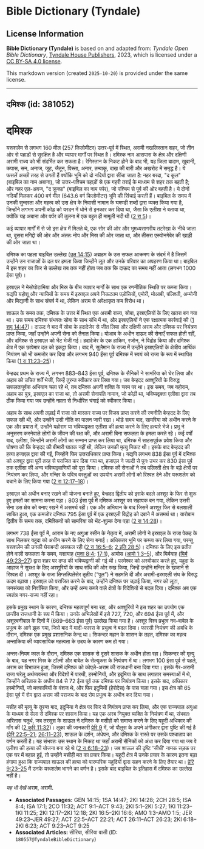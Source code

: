 # Bible Dictionary (Tyndale)

## License Information

**Bible Dictionary (Tyndale)** is based on and adapted from: _Tyndale Open Bible Dictionary_, [Tyndale House Publishers](https://tyndaleopenresources.com/), 2023, which is licensed under a [CC BY-SA 4.0 license](https://creativecommons.org/licenses/by-sa/4.0/legalcode.en).

This markdown version (created `2025-10-20`) is provided under the same license.



--------------------------------

## दमिश्क (id: 381052)

दमिश्क
======

यरूशलेम से लगभग 160 मील (257 किलोमीटर) उत्तर\-पूर्व में स्थित, अरामी नखलिस्तान शहर, जो तीन ओर से पहाड़ों से सुरक्षित है और व्यापार मार्गों पर स्थित है। दमिश्क नाम आसपास के क्षेत्र और दक्षिणी अरामी राज्य को भी संदर्भित कर सकता है। रेगिस्तान के निकट होने के बाद भी, यह जिला बादाम, खुबानी, कपास, सन, अनाज, जूट, जैतून, पिस्ता, अनार, तम्बाकू, दाख की बारी और अखरोट में समृद्ध है। ये फसलें अच्छी तरह से उगती हैं क्योंकि भूमि को दो नदियों द्वारा सींचा जाता है: नहर बरदा, "द कूल" (बाइबिल का नाम अबाना), जो उत्तर\-पश्चिम पहाड़ों से एक गहरी तराई के माध्यम से शहर तक बहती है; और नहर एल\-अवज, "द क्रूक्ड" (बाइबिल का नाम पर्पर), जो पश्चिम से पूर्व की ओर बहती है। ये दोनों नदियाँ मिलकर 400 वर्ग मील (643\.6 वर्ग किलोमीटर) भूमि की सिंचाई करती हैं। बाइबिल के समय में उनकी सुन्दरता और महत्व को उस क्षेत्र के निवासी नामान के घमण्डी शब्दों द्वारा व्यक्त किया गया है, जिन्होंने लगभग अपनी कोढ़ को यरदन में धोने से इनकार कर दिया था, जैसा कि एलीशा ने बताया था, क्योंकि यह अबाना और पर्पर की तुलना में एक बहुत ही मामूली नदी थी ([2 रा 5](https://ref.ly/2Kgs5:1-2Kgs5:27))।

कई व्यापार मार्गों में से जो इस क्षेत्र में मिलते थे, एक सोर की ओर और भूमध्यसागरीय तटरेखा के नीचे जाता था, दूसरा मगिद्दो की ओर और अंततः नोप और मिस्र की ओर जाता था, और तीसरा एस्योनगेबेर की खाड़ी की ओर जाता था।

दमिश्क का पहला बाइबिल उल्लेख ([उत 14:15](https://ref.ly/Gen14:15)) अब्राहम के उस सफल आक्रमण के संदर्भ में है जिसमें उन्होंने उन राजाओं के दल पर हमला किया जिन्होंने लूत और उनके परिवार का अपहरण किया था। बाइबिल में इस शहर का फिर से उल्लेख तब तक नहीं होता जब तक कि दाऊद का समय नहीं आता (लगभग 1000 ईसा पूर्व)।

इस्राएल ने मेसोपोटामिया और मिस्र के बीच व्यापार मार्गों के साथ एक रणनीतिक स्थिति पर कब्जा किया। यद्यपि यहोशू और न्यायियों के समय में इस्राएल अपने निकटतम पड़ोसियों, एमोरी, मोआबी, पलिश्ती, अम्मोनी और मिद्यानी के साथ संघर्ष में था, लेकिन अराम से अपेक्षाकृत कम विरोध था।

शाऊल के समय तक, दमिश्क के उत्तर में स्थित एक अरामी राज्य, सोबा, इस्राएलियों के लिए खतरा बन गया था। उस समय दमिश्क संभवतः सोबा के साथ संधि में था, और इस्राएलियों ने एक रक्षात्मक कार्रवाई की ([1 शमू 14:47](https://ref.ly/1Sam14:47))। दाऊद ने बाद में सोबा के हदादेजेर से जीत लिया और दक्षिणी अराम और दमिश्क पर नियंत्रण प्राप्त किया, जहाँ उन्होंने अपनी सेना को तैनात किया। योआब के अधीन दाऊद की सेनाएँ सफल होती रहीं, और दमिश्क से इस्राएल को भेंट भेजी गई। हदादेजेर के एक हाकिम, रजोन, ने विद्रोह किया और दमिश्क क्षेत्र में एक छापेमार दल को इकट्ठा किया। बाद में, सुलैमान के राज्य में उन्होंने इस्राएलियों के क्षेत्रीय आर्थिक नियंत्रण को भी कमजोर कर दिया और लगभग 940 ईसा पूर्व दमिश्क में स्वयं को राजा के रूप में स्थापित किया ([1 रा 11:23–25](https://ref.ly/1Kgs11:23-1Kgs11:25))।

बेन्हदद प्रथम के राज्य में, लगभग 883–843 ईसा पूर्व, दमिश्क के सैनिकों ने सामरिया को घेर लिया और अहाब को उचित शर्तें भेजीं, जिन्हें तुरन्त स्वीकार कर लिया गया। जब बेन्हदद अश्शूरियों के विरुद्ध सफलतापूर्वक अभियान चला रहे थे, तब दमिश्क अपनी शक्ति के चरम पर था। इस समय, जब यहोराम, अहाब का पुत्र, इस्राएल का राजा था, तो अरामी सेनापति नामान, जो कोढ़ी था, भविष्यद्वक्ता एलीशा द्वारा तब ठीक किया गया जब उन्होंने नम्रता से निर्धारित चंगाई को स्वीकार किया।

अहाब के साथ अपनी लड़ाई में राजा को मारकर राज्य पर विजय प्राप्त करने की रणनीति बेन्हदद के लिए सफल रही थी, और उन्होंने उसी नीति का पालन जारी रखा। थोड़े समय बाद, सामरिया को अधीन करने के एक और प्रयास में, उन्होंने यहोराम या भविष्यद्वक्ता एलीशा की हत्या करने के लिए हत्यारे भेजे। प्रभु ने अनुसरण करनेवाले लोगों के जीवन की रक्षा की, और अरामी बिना सफलता के हमला करते रहे। कई वर्षों बाद, एलीशा, जिन्होंने अरामी लोगों का सम्मान प्राप्त कर लिया था, दमिश्क में साहसपूर्वक प्रवेश किया और घोषणा की कि बेन्हदद की बीमारी घातक नहीं थी, लेकिन उनकी मृत्यु निकट थी। इसके बाद बेन्हदद की हत्या हजाएल द्वारा की गई, जिन्होंने फिर उत्तराधिकार प्राप्त किया। यद्यपि लगभग 838 ईसा पूर्व में दमिश्क को अश्शूर द्वारा पूरी तरह से पराजित कर दिया गया था, हजाएल ने जल्दी से पुनः उभर कर 830 ईसा पूर्व तक एलीशा की अन्य भविष्यद्ववाणियों को पूरा किया। दमिश्क की सेनाओं ने तब पलिश्ती क्षेत्र के बड़े क्षेत्रों पर नियंत्रण कर लिया, और मन्दिर के पवित्र वस्तुओं का उपयोग अरामी लोगों को रिश्वत देने और यरूशलेम को बचाने के लिए किया गया ([2 रा 12:17–18](https://ref.ly/2Kgs12:17-2Kgs12:18))।

इस्राएल को अधीन बनाए रखने की योजना बनाते हुए, बेन्हदद द्वितीय को इसके बदले अश्शूर के फिर से शुरू हुए हमलों का सामना करना पड़ा। 803 ईसा पूर्व में दमिश्क अश्शूर का सहायक बन गया, लेकिन उत्तरी सेना उस क्षेत्र को बनाए रखने में असमर्थ रही। एक और अभियान के बाद जिसमें अश्शूर फिर से बलशाली साबित हुआ, एक कमजोर दमिश्क 795 ईसा पूर्व में एक इस्राएली विद्रोह को दबाने में असमर्थ था। यारोबाम द्वितीय के समय तक, दमिश्कियों को सामरिया को भेंट\-शुल्क देना पड़ा ([2 रा 14:28](https://ref.ly/2Kgs14:28))।

लगभग 738 ईसा पूर्व में, आराम के नए अगुआ रसीन के नेतृत्व में, अरामी लोगों ने इस्राएल के राजा पेकह के साथ मिलकर यहूदा को अधीन करने के लिए सेना बनाई। अधिकतर भूमि पर कब्जा कर लिया गया, परन्तु यरूशलेम की उनकी घेराबन्दी असफल रही ([2 रा 16:5–6](https://ref.ly/2Kgs16:5-2Kgs16:6); [2 इति 28:5](https://ref.ly/2Chr28:5))। दमिश्क के लिए इस प्रतीत होने वाली सफलता के समय, यशायाह ([यशा 8:4](https://ref.ly/Isa8:4); [17:1](https://ref.ly/Isa17:1)), आमोस ([आमो 1:3–5](https://ref.ly/Amos1:3-Amos1:5)), और यिर्मयाह ([यिर्म 49:23–27](https://ref.ly/Jer49:23-Jer49:27)) द्वारा शहर पर दण्ड की भविष्यद्वाणी की गई थी। परमेश्वर को अस्वीकार करते हुए, यहूदा के आहाज ने सुरक्षा के लिए अश्शूरियों के साथ संधि की ओर रुख किया, जिन्हें उन्होंने मन्दिर के खजाने से रिश्वत दी। अश्शूर के राजा तिग्लत्पिलेसेर तृतीय (“पुल”) ने सहमति दी और अरामी\-इस्राएली संघ के विरुद्ध कदम बढ़ाया। इस्राएल को पराजित करने के बाद, उन्होंने दमिश्क पर चढ़ाई किया, नगर को लूटा, जनसंख्या को निर्वासित किया, और उन्हें अन्य कब्जे वाले क्षेत्रों के विदेशियों से बदल दिया। दमिश्क अब एक स्वतंत्र नगर\-राज्य नहीं रहा।

इसके प्रमुख स्थान के कारण, दमिश्क महत्वपूर्ण बना रहा, और अश्शूरियों ने इस शहर का उपयोग एक प्रान्तीय राजधानी के रूप में किया। उनके अभिलेखों में इसे 727, 720, और 694 ईसा पूर्व में, और अशूरबनीपाल के दिनों में (669–663 ईसा पूर्व) उल्लेख किया गया है। अश्शूर विश्व प्रभुत्व नव\-बाबेल के प्रभुत्व के आगे झुक गया, जिसे बाद में मादी\-फारस के प्रभुत्व ने बदल दिया। फारसी नियंत्रण की अवधि के दौरान, दमिश्क एक प्रमुख प्रशासनिक केन्द्र था। सिकन्दर महान के शासन के तहत, दमिश्क का महत्व अन्ताकिया की व्यावसायिक महत्वता के उदय के कारण कम हो गया।

अन्तर\-नियम काल के दौरान, दमिश्क एक शासक से दूसरे शासक के अधीन होता रहा। सिकन्दर की मृत्यु के बाद, यह नगर मिस्र के टॉल्मी और बाबेल के सेल्यूकस के नियंत्रण में था। लगभग 100 ईसा पूर्व से पहले, अराम का विभाजन हुआ, जिसमें दमिश्क को कोएले\-अराम की राजधानी बना दिया गया। इसके गैर\-अरामी राजा घरेलू अर्थव्यवस्था और विदेशों में पारथी, हस्मोनियों, और इदूमिया के साथ लगातार समस्याओं में थे, जिन्होंने अरितास के अधीन 84 से 72 ईसा पूर्व तक दमिश्क पर नियंत्रण किया। इसके बाद, अधिकार हस्मोनियों, जो मक्काबियों के वंशज थे, और फिर इदुमियों (हेरोदेस) के पास चला गया। इस क्षेत्र को 65 ईसा पूर्व में रोम द्वारा अराम की पराजय के बाद रोम प्रभुत्व के अधीन कर दिया गया।

मसीह की मृत्यु के तुरन्त बाद, इदूमिया ने क्षेत्र पर फिर से नियंत्रण प्राप्त कर लिया, और एक राज्यपाल अगुआ के माध्यम से सेला से दमिश्क पर शासन किया। यह एक अरब नियुक्त व्यक्ति के नियंत्रण में था, संभवतः अरितास चतुर्थ, जब तरसुस के शाऊल ने दमिश्क के मसीहों को समाप्त करने के लिए यहूदी अधिकार की माँग की ([2 कुरि 11:32](https://ref.ly/2Cor11:32))। लूका की जानकारी [प्रेरि 9](https://ref.ly/Acts9:1-Acts9:43) में, जो पौलुस के अपने अंगीकार द्वारा पुष्टि की गई है ([प्रेरि 22:5–21](https://ref.ly/Acts22:5-Acts22:21); [26:11–23](https://ref.ly/Acts26:11-Acts26:23)), शाऊल के दर्शन, अंधेपन, और दमिश्क के रास्ते पर उसके पश्चाताप का वर्णन करती है। यह संभवतः उस स्थान के निकट था जहाँ अरामी सैनिकों को अंधा कर दिया गया था जब वे एलीशा की हत्या की योजना बना रहे थे ([2 रा 6:18–23](https://ref.ly/2Kgs6:18-2Kgs6:23))। जब शाऊल की दृष्टि 'सीधी' नामक सड़क पर एक घर में बहाल हुई, तो उन्होंने मसीही मत का प्रचार किया। यहूदी क्षेत्र में उनके प्रचार के कारण इतना बड़ा हंगामा हुआ कि राज्यपाल शाऊल की हत्या को पारम्परिक यहूदियों द्वारा सहन करने के लिए तैयार था। [प्रेरि 9:23–25](https://ref.ly/Acts9:23-Acts9:25) में उनके यरूशलेम भागने का वर्णन है। इसके बाद बाइबिल के इतिहास में दमिश्क का उल्लेख नहीं है।

*यह भी देखें* अराम, अरामी.

* **Associated Passages:** GEN 14:15; 1SA 14:47; 2KI 14:28; 2CH 28:5; ISA 8:4; ISA 17:1; 2CO 11:32; ACT 9:1–ACT 9:43; 2KI 5:1–2KI 5:27; 1KI 11:23–1KI 11:25; 2KI 12:17–2KI 12:18; 2KI 16:5–2KI 16:6; AMO 1:3–AMO 1:5; JER 49:23–JER 49:27; ACT 22:5–ACT 22:21; ACT 26:11–ACT 26:23; 2KI 6:18–2KI 6:23; ACT 9:23–ACT 9:25
* **Associated Articles:** सीरिया, सीरिया वासी (ID: `180557@TyndaleBibleDictionary`)

